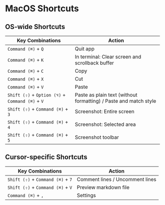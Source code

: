 # MacOS Shortcuts

## OS-wide Shortcuts

| Key Combinations | Action |
|------------------|--------|
| `Command (⌘)` + `Q` | Quit app |
| `Command (⌘)` + `K` | In terminal: Clear screen and scrollback buffer |
| `Command (⌘)` + `C` | Copy |
| `Command (⌘)` + `X` | Cut |
| `Command (⌘)` + `V` | Paste |
| `Shift (⇧)` + `Option (⌥)` + `Command (⌘)` + `V` | Paste as plain text (without formatting) / Paste and match style |
| `Shift (⇧)` + `Command (⌘)` + `3` | Screenshot: Entire screen |
| `Shift (⇧)` + `Command (⌘)` + `4` | Screenshot: Selected area |
| `Shift (⇧)` + `Command (⌘)` + `5` | Screenshot toolbar |

## Cursor-specific Shortcuts

| Key Combinations | Action |
|------------------|--------|
| `Shift (⇧)` + `Command (⌘)` + `7` | Comment lines / Uncomment lines |
| `Shift (⇧)` + `Command (⌘)` + `V` | Preview markdown file |
| `Command (⌘)` + `,` | Settings |
